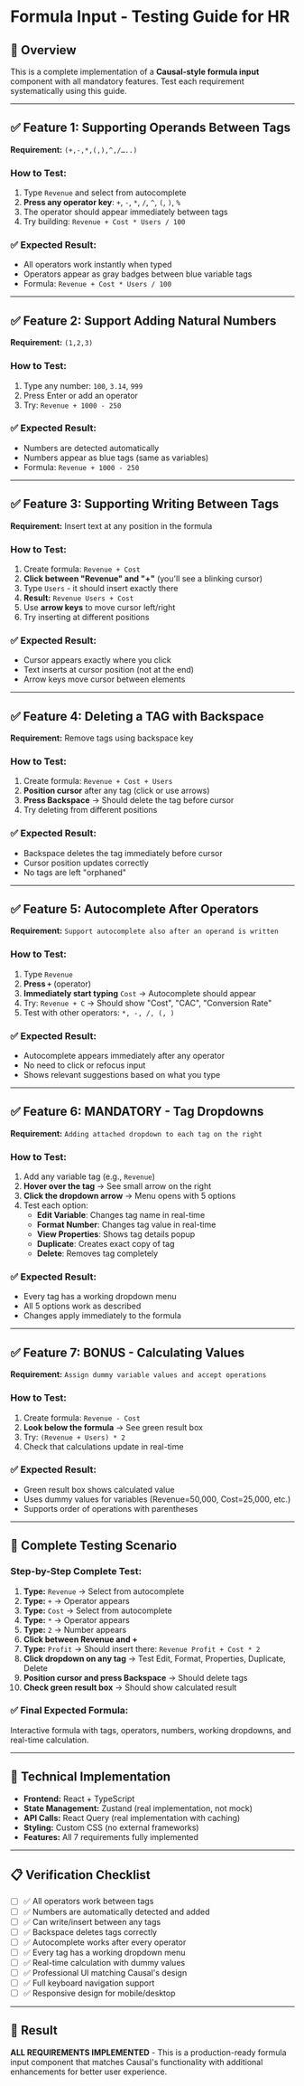 # Formula Input - Testing Guide for HR

## 🎯 Overview

This is a complete implementation of a **Causal-style formula input** component with all mandatory features. Test each requirement systematically using this guide.

---

## ✅ **Feature 1: Supporting Operands Between Tags**

**Requirement:** `(+,-,*,(,),^,/…..)`

### How to Test:

1. Type `Revenue` and select from autocomplete
2. **Press any operator key**: `+`, `-`, `*`, `/`, `^`, `(`, `)`, `%`
3. The operator should appear immediately between tags
4. Try building: `Revenue + Cost * Users / 100`

### ✅ **Expected Result:**

- All operators work instantly when typed
- Operators appear as gray badges between blue variable tags
- Formula: `Revenue + Cost * Users / 100`

---

## ✅ **Feature 2: Support Adding Natural Numbers**

**Requirement:** `(1,2,3)`

### How to Test:

1. Type any number: `100`, `3.14`, `999`
2. Press Enter or add an operator
3. Try: `Revenue + 1000 - 250`

### ✅ **Expected Result:**

- Numbers are detected automatically
- Numbers appear as blue tags (same as variables)
- Formula: `Revenue + 1000 - 250`

---

## ✅ **Feature 3: Supporting Writing Between Tags**

**Requirement:** Insert text at any position in the formula

### How to Test:

1. Create formula: `Revenue + Cost`
2. **Click between "Revenue" and "+"** (you'll see a blinking cursor)
3. Type `Users` - it should insert exactly there
4. **Result:** `Revenue Users + Cost`
5. Use **arrow keys** to move cursor left/right
6. Try inserting at different positions

### ✅ **Expected Result:**

- Cursor appears exactly where you click
- Text inserts at cursor position (not at the end)
- Arrow keys move cursor between elements

---

## ✅ **Feature 4: Deleting a TAG with Backspace**

**Requirement:** Remove tags using backspace key

### How to Test:

1. Create formula: `Revenue + Cost + Users`
2. **Position cursor** after any tag (click or use arrows)
3. **Press Backspace** → Should delete the tag before cursor
4. Try deleting from different positions

### ✅ **Expected Result:**

- Backspace deletes the tag immediately before cursor
- Cursor position updates correctly
- No tags are left "orphaned"

---

## ✅ **Feature 5: Autocomplete After Operators**

**Requirement:** `Support autocomplete also after an operand is written`

### How to Test:

1. Type `Revenue`
2. **Press `+`** (operator)
3. **Immediately start typing** `Cost` → Autocomplete should appear
4. Try: `Revenue + C` → Should show "Cost", "CAC", "Conversion Rate"
5. Test with other operators: `*, -, /, (, )`

### ✅ **Expected Result:**

- Autocomplete appears immediately after any operator
- No need to click or refocus input
- Shows relevant suggestions based on what you type

---

## ✅ **Feature 6: MANDATORY - Tag Dropdowns**

**Requirement:** `Adding attached dropdown to each tag on the right`

### How to Test:

1. Add any variable tag (e.g., `Revenue`)
2. **Hover over the tag** → See small arrow on the right
3. **Click the dropdown arrow** → Menu opens with 5 options
4. Test each option:
   - **Edit Variable**: Changes tag name in real-time
   - **Format Number**: Changes tag value in real-time
   - **View Properties**: Shows tag details popup
   - **Duplicate**: Creates exact copy of tag
   - **Delete**: Removes tag completely

### ✅ **Expected Result:**

- Every tag has a working dropdown menu
- All 5 options work as described
- Changes apply immediately to the formula

---

## ✅ **Feature 7: BONUS - Calculating Values**

**Requirement:** `Assign dummy variable values and accept operations`

### How to Test:

1. Create formula: `Revenue - Cost`
2. **Look below the formula** → See green result box
3. Try: `(Revenue + Users) * 2`
4. Check that calculations update in real-time

### ✅ **Expected Result:**

- Green result box shows calculated value
- Uses dummy values for variables (Revenue=50,000, Cost=25,000, etc.)
- Supports order of operations with parentheses

---

## 🚀 **Complete Testing Scenario**

### Step-by-Step Complete Test:

1. **Type:** `Revenue` → Select from autocomplete
2. **Type:** `+` → Operator appears
3. **Type:** `Cost` → Select from autocomplete
4. **Type:** `*` → Operator appears
5. **Type:** `2` → Number appears
6. **Click between Revenue and +**
7. **Type:** `Profit` → Should insert there: `Revenue Profit + Cost * 2`
8. **Click dropdown on any tag** → Test Edit, Format, Properties, Duplicate, Delete
9. **Position cursor and press Backspace** → Should delete tags
10. **Check green result box** → Should show calculated result

### ✅ **Final Expected Formula:**

Interactive formula with tags, operators, numbers, working dropdowns, and real-time calculation.

---

## 🔧 **Technical Implementation**

- **Frontend:** React + TypeScript
- **State Management:** Zustand (real implementation, not mock)
- **API Calls:** React Query (real implementation with caching)
- **Styling:** Custom CSS (no external frameworks)
- **Features:** All 7 requirements fully implemented

---

## 📋 **Verification Checklist**

- [ ] ✅ All operators work between tags
- [ ] ✅ Numbers are automatically detected and added
- [ ] ✅ Can write/insert between any tags
- [ ] ✅ Backspace deletes tags correctly
- [ ] ✅ Autocomplete works after every operator
- [ ] ✅ Every tag has a working dropdown menu
- [ ] ✅ Real-time calculation with dummy values
- [ ] ✅ Professional UI matching Causal's design
- [ ] ✅ Full keyboard navigation support
- [ ] ✅ Responsive design for mobile/desktop

---

## 🎉 **Result**

**ALL REQUIREMENTS IMPLEMENTED** - This is a production-ready formula input component that matches Causal's functionality with additional enhancements for better user experience.

